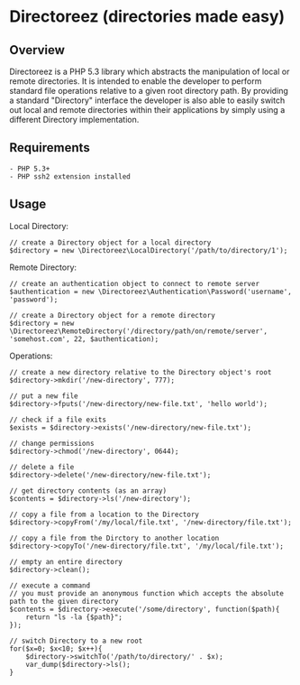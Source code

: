 Directoreez (directories made easy)
===================================

Overview
--------

Directoreez is a PHP 5.3 library which abstracts the manipulation of local or remote directories. It
is intended to enable the developer to perform standard file operations relative to a given root
directory path. By providing a standard "Directory" interface the developer is also able to easily switch out
local and remote directories within their applications by simply using a different Directory implementation.

Requirements
------------

    - PHP 5.3+
    - PHP ssh2 extension installed

Usage
-----

Local Directory:

    // create a Directory object for a local directory
    $directory = new \Directoreez\LocalDirectory('/path/to/directory/1');

Remote Directory:

    // create an authentication object to connect to remote server
    $authentication = new \Directoreez\Authentication\Password('username', 'password');

    // create a Directory object for a remote directory
    $directory = new \Directoreez\RemoteDirectory('/directory/path/on/remote/server', 'somehost.com', 22, $authentication);

Operations:

    // create a new directory relative to the Directory object's root
    $directory->mkdir('/new-directory', 777);

    // put a new file
    $directory->fputs('/new-directory/new-file.txt', 'hello world');

    // check if a file exits
    $exists = $directory->exists('/new-directory/new-file.txt');

    // change permissions
    $directory->chmod('/new-directory', 0644);

    // delete a file
    $directory->delete('/new-directory/new-file.txt');

    // get directory contents (as an array)
    $contents = $directory->ls('/new-directory');

    // copy a file from a location to the Directory
    $directory->copyFrom('/my/local/file.txt', '/new-directory/file.txt');

    // copy a file from the Dirctory to another location
    $directory->copyTo('/new-directory/file.txt', '/my/local/file.txt');

    // empty an entire directory
    $directory->clean();

	// execute a command
	// you must provide an anonymous function which accepts the absolute path to the given directory
	$contents = $directory->execute('/some/directory', function($path){
		return "ls -la {$path}";
	});

    // switch Directory to a new root
    for($x=0; $x<10; $x++){
        $directory->switchTo('/path/to/directory/' . $x);
        var_dump($directory->ls();
    }
	
